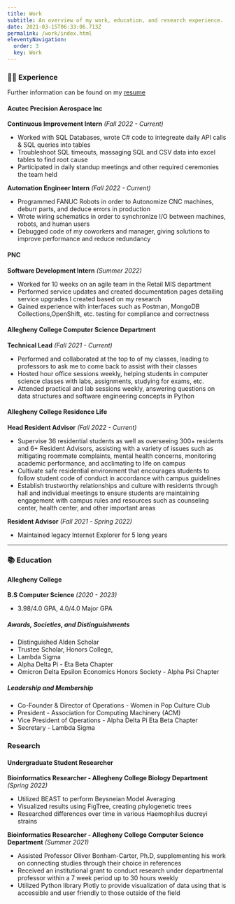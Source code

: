 ```yaml
---
title: Work
subtitle: An overview of my work, education, and research experience.
date: 2021-03-15T06:33:06.713Z
permalink: /work/index.html
eleventyNavigation:
  order: 3
  key: Work
---
```

### 👩‍💻 Experience

Further information can be found on my [resume](Resume_Katherine_Burgess.pdf)

#### Acutec Precision Aerospace Inc

**Continuous Improvement Intern** *(Fall 2022 - Current)*

* Worked with SQL Databases, wrote C# code to integreate daily API calls & SQL queries into tables
* Troubleshoot SQL timeouts, massaging SQL and CSV data into excel tables to find root cause
* Participated in daily standup meetings and other required ceremonies the team held

**Automation Engineer Intern** *(Fall 2022 - Current)*

* Programmed FANUC Robots in order to Autonomize CNC machines, deburr parts, and deduce errors in production
* Wrote wiring schematics in order to synchronize I/O between machines, robots, and human users
* Debugged code of my coworkers and manager, giving solutions to improve performance and reduce redundancy

#### PNC

**Software Development Intern** *(Summer 2022)*

* Worked for 10 weeks on an agile team in the Retail MIS department
* Performed service updates and created documentation pages detailing service upgrades I created based on my research
* Gained experience with interfaces such as Postman, MongoDB Collections,OpenShift, etc. testing for compliance and correctness

#### Allegheny College Computer Science Department

**Technical Lead** *(Fall 2021 - Current)*

* Performed and collaborated at the  top to of my classes, leading to professors to ask me to come back to assist with their classes
* Hosted hour office sessions weekly, helping students in computer science classes with labs, assignments, studying for exams, etc.
* Attended practical and lab sessions weekly, answering questions on data structures and software engineering concepts in Python

#### Allegheny College Residence Life

**Head Resident Advisor** *(Fall 2022 - Current)*

* Supervise 36 residential students as well as overseeing 300+ residents and 6+ Resident Advisors, assisting with a variety of issues such as mitigating roommate complaints, mental health concerns, monitoring academic performance, and acclimating to life on campus
* Cultivate safe residential environment that encourages students to follow student code of conduct in accordance with campus guidelines
* Establish trustworthy relationships and culture with residents through hall and individual meetings to ensure students are maintaining engagement with campus rules and resources such as counseling center, health center, and other important areas

**Resident Advisor** *(Fall 2021 - Spring 2022)*

* Maintained legacy Internet Explorer for 5 long years

- - -

### 📚 Education

#### Allegheny College

**B.S Computer Science** *(2020 - 2023)*

* 3.98/4.0 GPA, 4.0/4.0 Major GPA

##### Awards, Societies, and Distinguishments

* Distinguished Alden Scholar
* Trustee Scholar, Honors College,
* Lambda Sigma
* Alpha Delta Pi - Eta Beta Chapter
* Omicron Delta Epsilon Economics Honors Society - Alpha Psi Chapter

##### Leadership and Membership

* Co-Founder & Director of Operations - Women in Pop Culture Club
* President - Association for Computing Machinery (ACM)
* Vice President of Operations - Alpha Delta Pi Eta Beta Chapter
* Secretary - Lambda Sigma

### Research

#### Undergraduate Student Researcher

**Bioinformatics Researcher - Allegheny College Biology Department** *(Spring 2022)*

* Utilized BEAST to perform Beysneian Model Averaging
* Visualized results using FigTree, creating phylogenetic trees
* Researched differences over time in various Haemophilus ducreyi strains

**Bioinformatics Researcher - Allegheny College Computer Science Department** *(Summer 2021)*

* Assisted  Professor Oliver Bonham-Carter, Ph.D,  supplementing his work on connecting studies through their choice in references
* Received an institutional grant to conduct research under departmental professor within a 7 week period up to 30 hours weekly
* Utilized Python library Plotly to provide visualization of data using that is accessible and user friendly to those outside of the field
